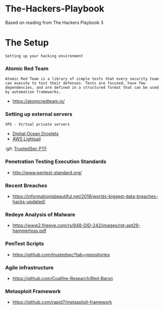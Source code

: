 # The-Hackers-Playbook
Based on reading from The Hackers Playbook 3

# The Setup
```
Setting up your hacking environment
```
### Atomic Red Team
```
Atomic Red Team is a library of simple tests that every security team can execute to test their defenses. Tests are focused, have few dependencies, and are defined in a structured format that can be used by automation frameworks.
```
* https://atomicredteam.io/

### Setting up external servers
```
VPS - Virtual private servers 
```
* [Digital Ocean Droplets](https://www.digitalocean.com/products/)
* [AWS Lightsail](https://aws.amazon.com/lightsail/)

:git: [TrustedSec PTF](tree/master/TrustedSec%20PTF)

### Penetration Testing Execution Standards
* http://www.pentest-standard.org/

### Recent Breaches
* https://informationisbeautiful.net/2018/worlds-biggest-data-breaches-hacks-updated/

### Redeye Analysis of Malware
* https://www2.fireeye.com/rs/848-DID-242/images/rpt-apt29-hammertoss.pdf

### PenTest Scripts
* https://github.com/trustedsec?tab=repositories

### Agile infrastructure
* https://github.com/Coalfire-Research/Red-Baron

### Metasploit Framework
* https://github.com/rapid7/metasploit-framework
